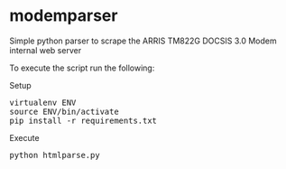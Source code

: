 modemparser
===========

Simple python parser to scrape the ARRIS TM822G DOCSIS 3.0 Modem internal web server

To execute the script run the following:

Setup
<pre>
virtualenv ENV
source ENV/bin/activate
pip install -r requirements.txt
</pre>

Execute
<pre>
python htmlparse.py
</pre>

